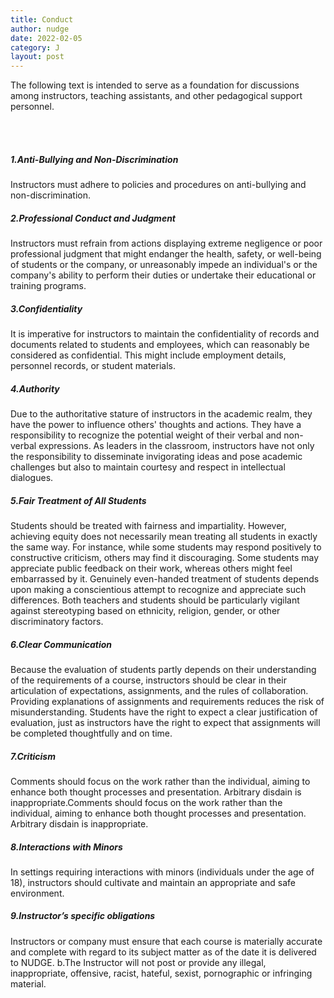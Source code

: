 ```yaml
---
title: Conduct
author: nudge
date: 2022-02-05
category: J
layout: post
---
```

The following text is intended to serve as a foundation for discussions among instructors, teaching assistants, and other pedagogical support personnel.

<br>
<br>

##### 1.Anti-Bullying and Non-Discrimination
Instructors must adhere to policies and procedures on anti-bullying and non-discrimination.
<br>
##### 2.Professional Conduct and Judgment
Instructors must refrain from actions displaying extreme negligence or poor professional judgment that might endanger the health, safety, or well-being of students or the company, or unreasonably impede an individual's or the company's ability to perform their duties or undertake their educational or training programs.
<br>
##### 3.Confidentiality
It is imperative for instructors to maintain the confidentiality of records and documents related to students and employees, which can reasonably be considered as confidential. This might include employment details, personnel records, or student materials.
<br>
##### 4.Authority
Due to the authoritative stature of instructors in the academic realm, they have the power to influence others' thoughts and actions. They have a responsibility to recognize the potential weight of their verbal and non-verbal expressions. As leaders in the classroom, instructors have not only the responsibility to disseminate invigorating ideas and pose academic challenges but also to maintain courtesy and respect in intellectual dialogues.
<br>
##### 5.Fair Treatment of All Students
Students should be treated with fairness and impartiality. However, achieving equity does not necessarily mean treating all students in exactly the same way. For instance, while some students may respond positively to constructive criticism, others may find it discouraging. Some students may appreciate public feedback on their work, whereas others might feel embarrassed by it. Genuinely even-handed treatment of students depends upon making a conscientious attempt to recognize and appreciate such differences. Both teachers and students should be particularly vigilant against stereotyping based on ethnicity, religion, gender, or other discriminatory factors.
<br>
##### 6.Clear Communication
Because the evaluation of students partly depends on their understanding of the requirements of a course, instructors should be clear in their articulation of expectations, assignments, and the rules of collaboration. Providing explanations of assignments and requirements reduces the risk of misunderstanding. Students have the right to expect a clear justification of evaluation, just as instructors have the right to expect that assignments will be completed thoughtfully and on time.
<br>

##### 7.Criticism
Comments should focus on the work rather than the individual, aiming to enhance both thought processes and presentation.  Arbitrary disdain is inappropriate.Comments should focus on the work rather than the individual, aiming to enhance both thought processes and presentation.  Arbitrary disdain is inappropriate.
<br>

##### 8.Interactions with Minors
In settings requiring interactions with minors (individuals under the age of 18), instructors should cultivate and maintain an appropriate and safe environment.
<br>

##### 9.Instructor’s specific obligations
Instructors or company must ensure that each course is materially accurate and complete with regard to its subject matter as of the date it is delivered to NUDGE.
b.The Instructor will not post or provide any illegal, inappropriate, offensive, racist, hateful, sexist, pornographic or infringing material.


<br>
<br>
